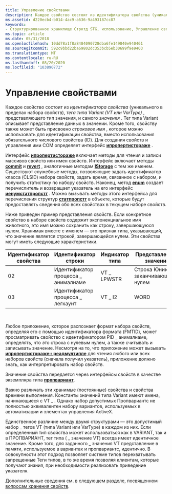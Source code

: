 ```yaml
---
title: Управление свойствами
description: Каждое свойство состоит из идентификатора свойства (уникального в пределах набора свойств), тега типа Variant (VT или VarType), представляющего тип значения, и самого значения.
ms.assetid: d220ecb4-b014-4ac9-a636-9a493187cc87
keywords:
- Структурированное хранилище Стрктд STG, использование, Управление свойствами
ms.topic: article
ms.date: 05/31/2018
ms.openlocfilehash: 10dd78a1f8a8484090728dba6fe149840e940461
ms.sourcegitcommit: 592c9bbd22ba69802dc353bcb5eb30699f9e9403
ms.translationtype: MT
ms.contentlocale: ru-RU
ms.lasthandoff: 08/20/2020
ms.locfileid: "103890772"
---
```

# <a name="managing-properties"></a>Управление свойствами

Каждое свойство состоит из *идентификатора свойства* (уникального в пределах набора свойств), *тега типа Variant (VT или VarType)* , представляющего тип значения, и самого *значения* . Тег типа Variant описывает представление данных в значении. Кроме того, свойству также может быть присвоено *строковое имя* , которое можно использовать для идентификации свойства, вместо использования обязательного числового свойства (ID). Для создания свойств и управления ими COM определяет интерфейс [**ипропертистораже**](/windows/desktop/api/Propidl/nn-propidl-ipropertystorage) .

Интерфейс [**ипропертистораже**](/windows/desktop/api/Propidl/nn-propidl-ipropertystorage) включает методы для чтения и записи массивов свойств или имен свойств. Интерфейс включает методы [**commit**](/windows/desktop/api/Propidl/nf-propidl-ipropertystorage-commit) и [**revert**](/windows/desktop/api/Propidl/nf-propidl-ipropertystorage-revert) , аналогичные методам [**IStorage**](/windows/desktop/api/Objidl/nn-objidl-istorage) с тем же именем. Существуют служебные методы, позволяющие задать идентификатор класса (CLSID) набора свойств, задать время, связанное с набором, и получить статистику по набору свойств. Наконец, метод [**enum**](/windows/desktop/api/Propidl/nf-propidl-ipropertystorage-enum) создает перечислитель и возвращает указатель на его интерфейс [**иенумстатпропстг**](/windows/win32/api/propidlbase/nn-propidlbase-ienumstatpropstg) . Можно вызывать методы этого интерфейса для перечисления структур [**статпропстг**](/windows/win32/api/propidlbase/nn-propidlbase-ienumstatpropstg) в объекте, которые будут предоставлять сведения обо всех свойствах в текущем наборе свойств.

Ниже приведен пример представления свойств. Если конкретное свойство в наборе свойств содержит экспоненциальное имя животного, это имя можно сохранить как строку, завершающуюся нулем. Хранимая вместе с именем — это признак типа, указывающий, что значение является строкой, завершающейся нулем. Эти свойства могут иметь следующие характеристики.



| Идентификатор свойства | Идентификатор строки | Индикатор типа | Представленное значение              |
|-------------|-------------------|----------------|--------------------------------|
| 02          | Идентификатор процесса \_ анималнаме   | VT \_ LPWSTR     | Строка Юникода, заканчивающаяся нулем |
| 03          | Идентификатор процесса \_ легкаунт     | VT \_ I2         | WORD                           |



 

Любое приложение, которое распознает формат набора свойств, определяя его с помощью идентификатора формата (FMTID), может просматривать свойство с идентификатором PID \_ анималнаме, определять, что это строка с нулевым нулем, а также считывать и записывать значение. Несмотря на то, что приложение может вызывать [**ипропертистораже:: реадмултипле**](/windows/desktop/api/Propidl/nf-propidl-ipropertystorage-readmultiple) для чтения любого или всех наборов свойств (сначала получил указатель), приложение должно знать, как интерпретировать набор свойств.

Значение свойства передается через интерфейсы свойств в качестве экземпляра типа [**пропвариант**](/windows/win32/api/propidlbase/ns-propidlbase-propvariant).

Важно различать эти хранимые (постоянные) свойства и свойства времени выполнения. Константы значений типа Variant имеют имена, начинающиеся с VT \_ . Однако набор допустимых Пропвариантс не полностью эквивалентен набору вариантов, используемых в автоматизации и элементах управления ActiveX.

Единственное различие между двумя структурами — это допустимый набор \_ тегов VT (типа Variant или VarType) в каждом из них. Если определенный тип свойства может использоваться как в VARIANT, так и в ПРОПВАРИАНТ, тег типа ( \_ значение VT) всегда имеет идентичное значение. Кроме того, для заданного \_ значения VT представление в памяти, используемое в вариантах и пропвариантс, идентично. В совокупности этот подход позволяет системе типов перехватывать запрещенные Теги типов, в то же время позволяя клиентам, которые получают знания, при необходимости реализовать приведение указателя.

Дополнительные сведения см. в следующем разделе, посвященном [вопросам хранения свойств](property-storage-considerations.md).

 

 